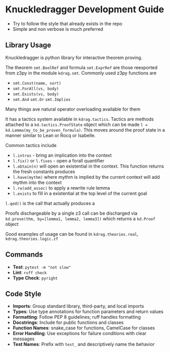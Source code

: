 # Knuckledragger Development Guide

- Try to follow the style that already exists in the repo
- Simple and non verbose is much preferred

## Library Usage

Knuckledragger is python library for interactive theorem proving.

The theorem `smt.BoolRef` and formula `smt.ExprRef` are those reexported from z3py in the module `kdrag.smt`.
Commonly used z3py functions are

- `smt.Const(name, sort)`
- `smt.ForAll(vs, body)`
- `smt.Exists(vs, body)`
- `smt.And` `smt.Or` `smt.Implies`

Many things ave natural operator overloading available for them

It has a tactics system available in `kdrag.tactics`. Tactics are methods attached to a `kd.tactics.ProofState` object which can be made `l = kd.Lemma(my_to_be_proven_formula)`. This moves around the proof state in a manner similar to Lean or Rocq or Isabelle.

Common tactics include

- `l.intros` - bring an implication into the context
- `l.fix()` or `l.fixes` - open a forall quantifier
- `l.obtain(n)`  will open an existential in the context. This function returns the fresh constants produces
- `l.have(mythm)` where mythm is implied by the current context will add mythm into the context
- `l.rw(add_assoc)` to apply a rewrite rule lemma
- `l.exists` to fill in a existential at the top level of the current goal

`l.qed()` is the call that actually produces a

Proofs dischargeable by a single z3 call can be discharged via `kd.prove(thm, by=[lemma1, lemma2, lemma3])` which returns a `kd.Proof` object

Good examples of usage can be found in `kdrag.theories.real`, `kdrag.theories.logic.zf`

## Commands

- **Test**: `pytest -m "not slow"`
- **Lint**: `ruff check`
- **Type Check**: `pyright`

## Code Style

- **Imports**: Group standard library, third-party, and local imports
- **Types**: Use type annotations for function parameters and return values
- **Formatting**: Follow PEP 8 guidelines; ruff handles formatting
- **Docstrings**: Include for public functions and classes
- **Function Names**: snake_case for functions, CamelCase for classes
- **Error Handling**: Use exceptions for failure conditions with clear messages
- **Test Names**: Prefix with `test_` and descriptively name the behavior
